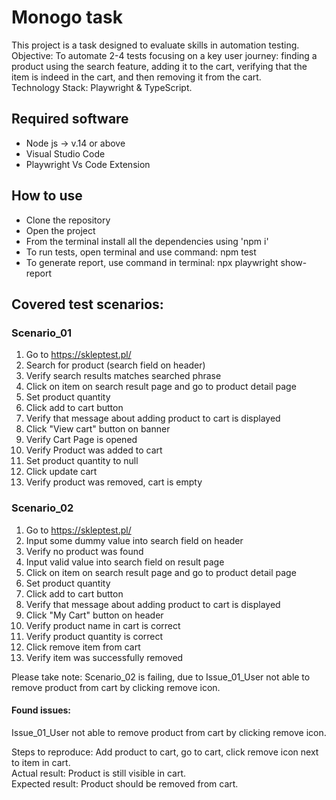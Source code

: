 # Monogo task

This project is a task designed to evaluate skills in automation testing.  
Objective: To automate 2-4 tests focusing on a key user journey: finding a product using the search feature, adding it to the cart, verifying that the item is indeed in the cart, and then removing it from the cart.   
Technology Stack: Playwright & TypeScript.  

## Required software
* Node js -> v.14 or above
* Visual Studio Code
* Playwright Vs Code Extension

## How to use

* Clone the repository
* Open the project
* From the terminal install all the dependencies using 'npm i'
* To run tests, open terminal and use command: npm test
* To generate report, use command in terminal: npx playwright show-report

## Covered test scenarios:
### Scenario_01  
1. Go to https://skleptest.pl/
2. Search for product (search field on header)
3. Verify search results matches searched phrase
4. Click on item on search result page and go to product detail page
5. Set product quantity
6. Click add to cart button
7. Verify that message about adding product to cart is displayed
8. Click "View cart" button on banner
9. Verify Cart Page is opened
10. Verify Product was added to cart
11. Set product quantity to null
12. Click update cart
13. Verify product was removed, cart is empty

### Scenario_02
1. Go to https://skleptest.pl/
2. Input some dummy value into search field on header
3. Verify no product was found
4. Input valid value into search field on result page
5. Click on item on search result page and go to product detail page
6. Set product quantity
7. Click add to cart button
8. Verify that message about adding product to cart is displayed
9. Click "My Cart" button on header
10. Verify product name in cart is correct
11. Verify product quantity is correct
12. Click remove item from cart
13. Verify item was successfully removed

Please take note: Scenario_02 is failing, due to Issue_01_User not able to remove product from cart by clicking remove icon.

#### Found issues:
Issue_01_User not able to remove product from cart by clicking remove icon. 
  
Steps to reproduce: Add product to cart, go to cart, click remove icon next to item in cart.  
Actual result: Product is still visible in cart.  
Expected result: Product should be removed from cart.  

